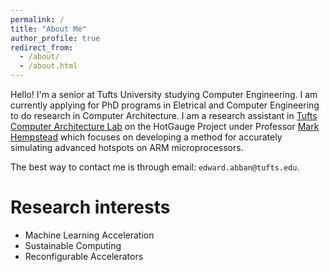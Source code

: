 ```yaml
---
permalink: /
title: "About Me"
author_profile: true
redirect_from: 
  - /about/
  - /about.html
---
```


Hello! I'm a senior at Tufts University studying Computer Engineering. I am currently applying for PhD programs in Eletrical and Computer Engineering to do research in Computer Architecture. I am a research assistant in [Tufts Computer Architecture Lab](https://sites.tufts.edu/tcal/) on the HotGauge Project under Professor [Mark Hempstead](https://sites.tufts.edu/tcal/people/prof-hempstead/) which focuses on developing a method for accurately simulating advanced hotspots on ARM microprocessors. 


The best way to contact me is through email: `edward.abban@tufts.edu`.

Research interests
======
* Machine Learning Acceleration 
* Sustainable Computing 
* Reconfigurable Accelerators


